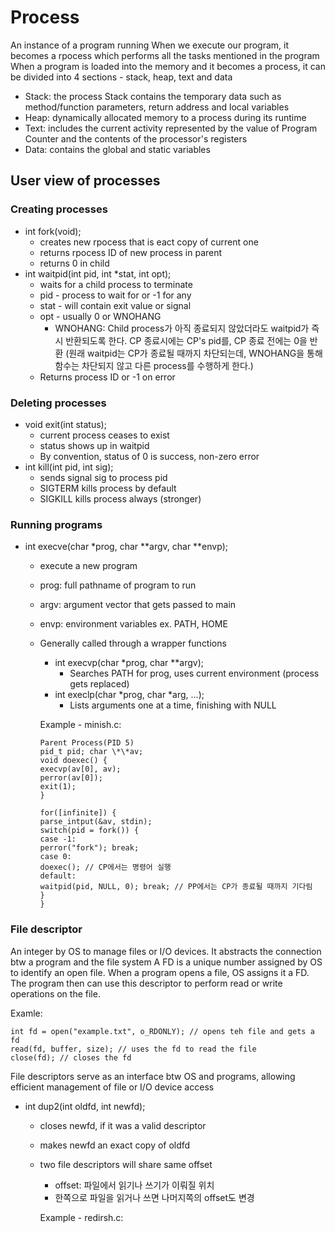 # Process

An instance of a program running
When we execute our program, it becomes a rpocess which performs all the tasks mentioned in the program
When a program is loaded into the memory and it becomes a process, it can be divided into 4 sections - stack, heap, text and data

- Stack: the process Stack contains the temporary data such as method/function parameters, return address and local variables
- Heap: dynamically allocated memory to a process during its runtime
- Text: includes the current activity represented by the value of Program Counter and the contents of the processor's registers
- Data: contains the global and static variables

## User view of processes

### Creating processes

- int fork(void);
  - creates new rpocess that is eact copy of current one
  - returns rpocess ID of new process in parent
  - returns 0 in child
- int waitpid(int pid, int \*stat, int opt);
  - waits for a child process to terminate
  - pid - process to wait for or -1 for any
  - stat - will contain exit value or signal
  - opt - usually 0 or WNOHANG
    - WNOHANG: Child process가 아직 종료되지 않았더라도 waitpid가 즉시 반환되도록 한다. CP 종료시에는 CP's pid를, CP 종료 전에는 0을 반환
      (원래 waitpid는 CP가 종료될 때까지 차단되는데, WNOHANG을 통해 함수는 차단되지 않고 다른 process를 수행하게 한다.)
  - Returns process ID or -1 on error

### Deleting processes

- void exit(int status);
  - current process ceases to exist
  - status shows up in waitpid
  - By convention, status of 0 is success, non-zero error
- int kill(int pid, int sig);
  - sends signal sig to process pid
  - SIGTERM kills process by default
  - SIGKILL kills process always (stronger)

### Running programs

- int execve(char \*prog, char **argv, char **envp);

  - execute a new program
  - prog: full pathname of program to run
  - argv: argument vector that gets passed to main
  - envp: environment variables ex. PATH, HOME
  - Generally called through a wrapper functions

    - int execvp(char \*prog, char \*\*argv);
      - Searches PATH for prog, uses current environment (process gets replaced)
    - int execlp(char *prog, char *arg, ...);
      - Lists arguments one at a time, finishing with NULL

    Example - minish.c:

        Parent Process(PID 5)
        pid_t pid; char \*\*av;
        void doexec() {
        execvp(av[0], av);
        perror(av[0]);
        exit(1);
        }

        for([infinite]) {
        parse_intput(&av, stdin);
        switch(pid = fork()) {
        case -1:
        perror("fork"); break;
        case 0:
        doexec(); // CP에서는 명령어 실행
        default:
        waitpid(pid, NULL, 0); break; // PP에서는 CP가 종료될 때까지 기다림
        }
        }

### File descriptor

An integer by OS to manage files or I/O devices. It abstracts the connection btw a program and the file system
A FD is a unique number assigned by OS to identify an open file. When a program opens a file, OS assigns it a FD. The program then can use this descriptor to perform read or write operations on the file.

Examle:

    int fd = open("example.txt", o_RDONLY); // opens teh file and gets a fd
    read(fd, buffer, size); // uses the fd to read the file
    close(fd); // closes the fd

File descriptors serve as an interface btw OS and programs, allowing efficient management of file or I/O device access

- int dup2(int oldfd, int newfd);

  - closes newfd, if it was a valid descriptor
  - makes newfd an exact copy of oldfd
  - two file descriptors will share same offset

    - offset: 파일에서 읽기나 쓰기가 이뤄질 위치
    - 한쪽으로 파일을 읽거나 쓰면 나머지쪽의 offset도 변경

    Example - redirsh.c:
